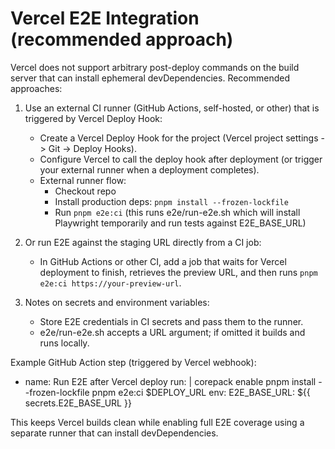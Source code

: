 # Vercel E2E Integration (recommended approach)

Vercel does not support arbitrary post-deploy commands on the build server that can install ephemeral devDependencies. Recommended approaches:

1) Use an external CI runner (GitHub Actions, self-hosted, or other) that is triggered by Vercel Deploy Hook:
   - Create a Vercel Deploy Hook for the project (Vercel project settings -> Git -> Deploy Hooks).
   - Configure Vercel to call the deploy hook after deployment (or trigger your external runner when a deployment completes).
   - External runner flow:
     - Checkout repo
     - Install production deps: `pnpm install --frozen-lockfile`
     - Run `pnpm e2e:ci` (this runs e2e/run-e2e.sh which will install Playwright temporarily and run tests against E2E_BASE_URL)

2) Or run E2E against the staging URL directly from a CI job:
   - In GitHub Actions or other CI, add a job that waits for Vercel deployment to finish, retrieves the preview URL, and then runs `pnpm e2e:ci https://your-preview-url`.

3) Notes on secrets and environment variables:
   - Store E2E credentials in CI secrets and pass them to the runner.
   - e2e/run-e2e.sh accepts a URL argument; if omitted it builds and runs locally.

Example GitHub Action step (triggered by Vercel webhook):

- name: Run E2E after Vercel deploy
  run: |
    corepack enable
    pnpm install --frozen-lockfile
    pnpm e2e:ci $DEPLOY_URL
  env:
    E2E_BASE_URL: ${{ secrets.E2E_BASE_URL }}


This keeps Vercel builds clean while enabling full E2E coverage using a separate runner that can install devDependencies.
